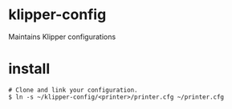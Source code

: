 # klipper-config
Maintains Klipper configurations

# install
```
# Clone and link your configuration.
$ ln -s ~/klipper-config/<printer>/printer.cfg ~/printer.cfg
```
